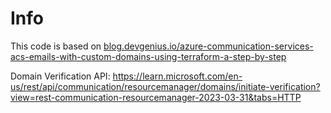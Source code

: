 # Info

This code is based on [blog.devgenius.io/azure-communication-services-acs-emails-with-custom-domains-using-terraform-a-step-by-step](https://blog.devgenius.io/azure-communication-services-acs-emails-with-custom-domains-using-terraform-a-step-by-step-cc1e8d0036e8)

Domain Verification API: https://learn.microsoft.com/en-us/rest/api/communication/resourcemanager/domains/initiate-verification?view=rest-communication-resourcemanager-2023-03-31&tabs=HTTP